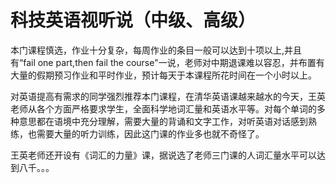 # 科技英语视听说（中级、高级）



本门课程慎选，作业十分复杂，每周作业的条目一般可以达到十项以上,并且有“fail one part,then fail the course"一说，老师对中期退课难以容忍，并布置有大量的假期预习作业和平时作业，预计每天于本课程所花时间在一个小时以上。

对英语提高有需求的同学强烈推荐本门课程，在清华英语课越来越水的今天，王英老师从各个方面严格要求学生，全面科学地词汇量和英语水平等。对每个单词的多种意思都在语境中充分理解，需要大量的背诵和文字工作，对听英语对话感到熟练，也需要大量的听力训练，因此这门课的作业多也就不奇怪了。

王英老师还开设有《词汇的力量》课，据说选了老师三门课的人词汇量水平可以达到八千。。。


